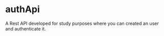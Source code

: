 # authApi
 A Rest API developed for study purposes where you can created an user and authenticate it.
